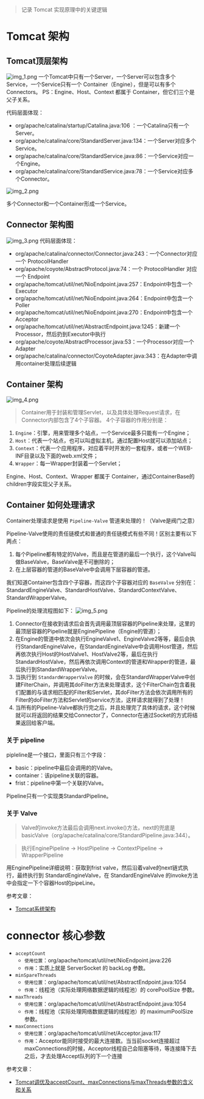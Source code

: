 > 记录 Tomcat 实现原理中的关键逻辑

# Tomcat 架构

## Tomcat顶层架构
![img_1.png](img_1.png)
一个Tomcat中只有一个Server，一个Server可以包含多个Service，一个Service只有一个 Container（Engine），但是可以有多个Connectors。
PS：Engine、Host、Context 都属于 Container，但它们三个是父子关系。

代码层面体现：
- org/apache/catalina/startup/Catalina.java:106 ：一个Catalina只有一个Server。
- org/apache/catalina/core/StandardServer.java:134：一个Server对应多个Service。
- org/apache/catalina/core/StandardService.java:86：一个Service对应一个Engine。
- org/apache/catalina/core/StandardService.java:78：一个Service对应多个Connector。

![img_2.png](img_2.png)

多个Connector和一个Container形成一个Service。

## Connector 架构图
![img_3.png](img_3.png)
代码层面体现：
- org/apache/catalina/connector/Connector.java:243：一个Connector对应一个 ProtocolHandler
- org/apache/coyote/AbstractProtocol.java:74：一个 ProtocolHandler 对应一个 Endpoint
- org/apache/tomcat/util/net/NioEndpoint.java:257：Endpoint中包含一个Executor
- org/apache/tomcat/util/net/NioEndpoint.java:264：Endpoint中包含一个Poller
- org/apache/tomcat/util/net/NioEndpoint.java:270：Endpoint中包含一个Acceptor
- org/apache/tomcat/util/net/AbstractEndpoint.java:1245：新建一个Processor，然后扔到Executor中执行
- org/apache/coyote/AbstractProcessor.java:53：一个Processor对应一个Adapter
- org/apache/catalina/connector/CoyoteAdapter.java:343：在Adapter中调用container处理后续逻辑

## Container 架构
![img_4.png](img_4.png)
> Container用于封装和管理Servlet，以及具体处理Request请求，在Connector内部包含了4个子容器。
4个子容器的作用分别是：
1. `Engine`：引擎，用来管理多个站点，一个Service最多只能有一个Engine；
2. `Host`：代表一个站点，也可以叫虚拟主机，通过配置Host就可以添加站点；
3. `Context`：代表一个应用程序，对应着平时开发的一套程序，或者一个WEB-INF目录以及下面的web.xml文件；
4. `Wrapper`：每一Wrapper封装着一个Servlet；

Engine、Host、Context、Wrapper 都属于 Container，通过ContainerBase的children字段实现父子关系。

## Container 如何处理请求
Container处理请求是使用 `Pipeline-Valve` 管道来处理的！（Valve是阀门之意）

Pipeline-Valve使用的责任链模式和普通的责任链模式有些不同！区别主要有以下两点：
1. 每个Pipeline都有特定的Valve，而且是在管道的最后一个执行，这个Valve叫做BaseValve，BaseValve是不可删除的；
2. 在上层容器的管道的BaseValve中会调用下层容器的管道。

我们知道Container包含四个子容器，而这四个子容器对应的 `BaseValve` 分别在：StandardEngineValve、StandardHostValve、StandardContextValve、StandardWrapperValve。

Pipeline的处理流程图如下：
![img_5.png](img_5.png)
1. Connector在接收到请求后会首先调用最顶层容器的Pipeline来处理，这里的最顶层容器的Pipeline就是EnginePipeline（Engine的管道）；
2. 在Engine的管道中依次会执行EngineValve1、EngineValve2等等，最后会执行StandardEngineValve，在StandardEngineValve中会调用Host管道，然后再依次执行Host的HostValve1、HostValve2等，最后在执行StandardHostValve，然后再依次调用Context的管道和Wrapper的管道，最后执行到StandardWrapperValve。
3. 当执行到 `StandardWrapperValve` 的时候，会在StandardWrapperValve中创建FilterChain，并调用其doFilter方法来处理请求，这个FilterChain包含着我们配置的与请求相匹配的Filter和Servlet，其doFilter方法会依次调用所有的Filter的doFilter方法和Servlet的service方法，这样请求就得到了处理！
4. 当所有的Pipeline-Valve都执行完之后，并且处理完了具体的请求，这个时候就可以将返回的结果交给Connector了，Connector在通过Socket的方式将结果返回给客户端。

### 关于 pipeline
pipleline是一个接口，里面只有三个字段：
- basic：pipeline中最后会调用的的Valve。
- container：该pipeline关联的容器。
- frist：pipeline中第一个关联的Valve。

Pipeline只有一个实现类StandardPipeline。

### 关于 Valve
> Valve的invoke方法最后会调用next.invoke()方法，next的兜底是basicValve（org/apache/catalina/core/StandardPipeline.java:344）。

> 执行EnginePipeline -> HostPipeline -> ContextPipeline -> WrapperPipeline
>
用EnginePipeline详细说明：获取到frist valve，然后沿着valve的next链式执行，最终执行到 StandardEngineValve，在 StandardEngineValve 的invoke方法中会指定一下个容器Host的pipeLine。


参考文章：
- [Tomcat系统架构](https://blog.csdn.net/xlgen157387/article/details/79006434)

# connector 核心参数
- `acceptCount`
    - `使用位置`：org/apache/tomcat/util/net/NioEndpoint.java:226
    - `作用`：实质上就是 ServerSocket 的 backLog 参数。
- `minSpareThreads`
    - `使用位置`：org/apache/tomcat/util/net/AbstractEndpoint.java:1054
    - `作用`：线程池（实际处理网络数据逻辑的线程池）的 corePoolSize 参数。
- `maxThreads`
    - `使用位置`：org/apache/tomcat/util/net/AbstractEndpoint.java:1054
    - `作用`：线程池（实际处理网络数据逻辑的线程池）的 maximumPoolSize 参数。
- `maxConnections`
  - `使用位置`：org/apache/tomcat/util/net/Acceptor.java:117
  - `作用`：Acceptor能同时接受的最大连接数。当当前socket连接超过maxConnections的时候，Acceptor线程自己会阻塞等待，等连接降下去之后，才去处理Accept队列的下一个连接

参考文章：
- [Tomcat调优及acceptCount、maxConnections与maxThreads参数的含义和关系](https://blog.csdn.net/z69183787/article/details/128817991)

